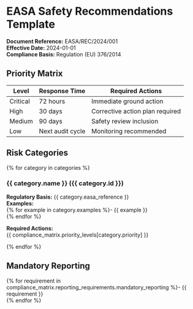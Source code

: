 # EASA Safety Recommendations Template
**Document Reference:** EASA/REC/2024/001  
**Effective Date:** 2024-01-01  
**Compliance Basis:** Regulation (EU) 376/2014

## Priority Matrix
| Level       | Response Time     | Required Actions                  |
|-------------|-------------------|-----------------------------------|
| Critical    | 72 hours          | Immediate ground action           |
| High        | 30 days           | Corrective action plan required   |
| Medium      | 90 days           | Safety review inclusion           |
| Low         | Next audit cycle  | Monitoring recommended            |

## Risk Categories
{% for category in categories %}
### {{ category.name }} ({{ category.id }})
**Regulatory Basis:** {{ category.easa_reference }}  
**Examples:**  
{% for example in category.examples %}- {{ example }}  
{% endfor %}

**Required Actions:**  
{{ compliance_matrix.priority_levels[category.priority] }}

{% endfor %}

## Mandatory Reporting
{% for requirement in compliance_matrix.reporting_requirements.mandatory_reporting %}- {{ requirement }}  
{% endfor %}